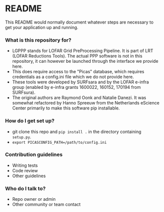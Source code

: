 # README #

This README would normally document whatever steps are necessary to get your application up and running.

### What is this repository for? ###

* LGPPP stands for LOFAR Grid PreProcessing Pipeline. It is part of LRT (LOFAR Reductions Tools). The actual PPP software is not in this repository, it can however be launched through the interface we provide here.
* This does require access to the "Picas" database, which requires credentials as a config.ini file which we do not provide here.
* These tools were developed by SURFsara and by the LOFAR e-infra group (enabled by e-infra grants 1600022, 160152, 170194 from SURFsura).
* The original authors are Raymond Oonk and Natalie Danezi. It was somewhat refactored by Hanno Spreeuw from the Netherlands eScience Center primarily to make this software pip installable.

### How do I get set up? ###

* git clone this repo and `pip install .` in the directory containing `setup.py`.
* `export PICASCONFIG_PATH=/path/to/config.ini`

### Contribution guidelines ###

* Writing tests
* Code review
* Other guidelines

### Who do I talk to? ###

* Repo owner or admin
* Other community or team contact